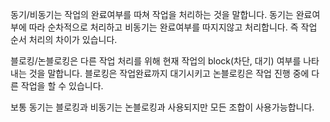 동기/비동기는 작업의 완료여부를 따쳐 작업을 처리하는 것을 말합니다. 동기는 완료여부에 따라 순차적으로 처리하고 비동기는 완료여부를 따지지않고 처리합니다. 즉 작업 순서 처리의 차이가 있습니다.

블로킹/논블로킹은 다른 작업 처리를 위해 현재 작업의 block(차단, 대기) 여부를 나타내는 것을 말합니다. 블로킹은 작업완료까지 대기시키고 논블로킹은 작업 진행 중에 다른 작업을 할 수 있습니다.

보통 동기는 블로킹과 비동기는 논블로킹과 사용되지만 모든 조합이 사용가능합니다.